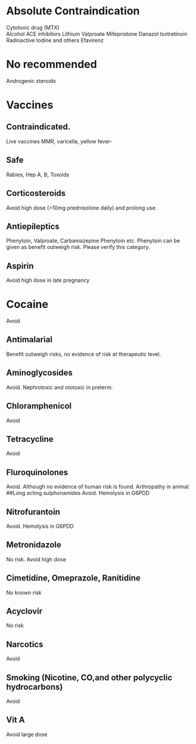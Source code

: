# Absolute Contraindication
Cytotoxic drug (MTX)	
Alcohol
ACE inhibitors
Lithium
Valproate
Mifepristone
Danazol
Isotretinoin
Radioactive Iodine and others
Efavirenz
# No recommended
Androgenic steroids
# Vaccines
## Contraindicated.
Live vaccines	MMR, varicella, yellow fever-
## Safe
Rabies, Hep A, B, Toxoids
## Corticosteroids
Avoid high dose (>10mg prednisolone daily) and prolong use.
## Antiepileptics
Phenytoin, Valproate, Carbamazepine	Phenytoin etc. Phenytoin can be given as benefit outweigh risk. Please verify this category.
## Aspirin
Avoid high dose in late pregnancy
# Cocaine
Avoid
## Antimalarial
Benefit outweigh risks, no evidence of risk at therapeutic level.
## Aminoglycosides
Avoid. 
Nephrotoxic and ototoxic in preterm.
## Chloramphenicol
Avoid
## Tetracycline
Avoid
## Fluroquinolones
Avoid. Although no evidence of human risk is found. Arthropathy in animal.
##Long acting sulphonamides
Avoid. Hemolysis in G6PDD
## Nitrofurantoin
Avoid. Hemolysis in G6PDD
## Metronidazole
No risk. Avoid high dose
## Cimetidine, Omeprazole, Ranitidine
No known risk
## Acyclovir
No risk
## Narcotics
Avoid
## Smoking (Nicotine, CO,and other polycyclic hydrocarbons)
Avoid
## Vit A
Avoid large dose
